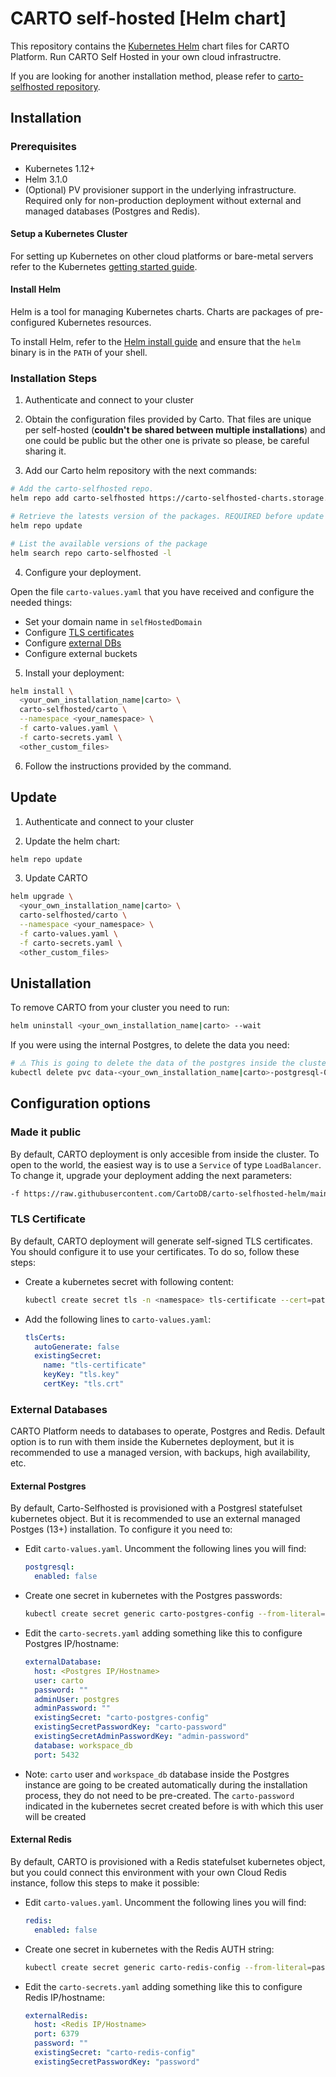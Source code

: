 # CARTO self-hosted [Helm chart]

This repository contains the [Kubernetes Helm](https://github.com/helm/helm) chart files for CARTO Platform. Run CARTO Self Hosted in your own cloud infrastructre.

If you are looking for another installation method, please refer to [carto-selfhosted repository](https://github.com/CartoDB/carto-selfhosted).

## Installation


### Prerequisites

- Kubernetes 1.12+
- Helm 3.1.0
- (Optional) PV provisioner support in the underlying infrastructure. Required only for non-production deployment without external and managed databases (Postgres and Redis).

<!--
Currently the only Kubernetes that have been tested are EKS, GKE and AKS.
-->

#### Setup a Kubernetes Cluster

For setting up Kubernetes on other cloud platforms or bare-metal servers refer to the Kubernetes [getting started guide](http://kubernetes.io/docs/getting-started-guides/).

#### Install Helm

Helm is a tool for managing Kubernetes charts. Charts are packages of pre-configured Kubernetes resources.

To install Helm, refer to the [Helm install guide](https://github.com/helm/helm#install) and ensure that the `helm` binary is in the `PATH` of your shell.

### Installation Steps

1. Authenticate and connect to your cluster

2. Obtain the configuration files provided by Carto.
That files are unique per self-hosted (**couldn't be shared between multiple installations**) and one could be public but the other one is private so please, be careful sharing it.

3. Add our Carto helm repository with the next commands:
  ```bash
  # Add the carto-selfhosted repo.
  helm repo add carto-selfhosted https://carto-selfhosted-charts.storage.googleapis.com

  # Retrieve the latests version of the packages. REQUIRED before update to a new version.
  helm repo update

  # List the available versions of the package
  helm search repo carto-selfhosted -l
  ```

4. Configure your deployment.
<!--
 ¡¡ PENDING to be extracted and organized in another section !!
-->

Open the file `carto-values.yaml` that you have received and configure the needed things:

- Set your domain name in `selfHostedDomain`
- Configure [TLS certificates](#tls-certificate)
- Configure [external DBs](#external-databases)
- Configure external buckets

5. Install your deployment:
  ```bash
  helm install \
    <your_own_installation_name|carto> \
    carto-selfhosted/carto \
    --namespace <your_namespace> \
    -f carto-values.yaml \
    -f carto-secrets.yaml \
    <other_custom_files>
  ```

6. Follow the instructions provided by the command.

## Update

1. Authenticate and connect to your cluster

2. Update the helm chart:

  ```bash
  helm repo update
  ```
  
3. Update CARTO
  ```bash
  helm upgrade \
    <your_own_installation_name|carto> \
    carto-selfhosted/carto \
    --namespace <your_namespace> \
    -f carto-values.yaml \
    -f carto-secrets.yaml \
    <other_custom_files>
  ```

## Unistallation

To remove CARTO from your cluster you need to run:

```bash
helm uninstall <your_own_installation_name|carto> --wait
```

If you were using the internal Postgres, to delete the data you need:

```bash
# ⚠️ This is going to delete the data of the postgres inside the cluster ⚠️
kubectl delete pvc data-<your_own_installation_name|carto>-postgresql-0
```

## Configuration options

### Made it public
By default, CARTO deployment is only accesible from inside the cluster.
To open to the world, the easiest way is to use a `Service` of type `LoadBalancer`.
To change it, upgrade your deployment adding the next parameters:

```bash
-f https://raw.githubusercontent.com/CartoDB/carto-selfhosted-helm/main/customizations/service_loadBalancer/config.yml
```

### TLS Certificate

By default, CARTO deployment will generate self-signed TLS certificates. You should configure it to use your
certificates. To do so, follow these steps:

- Create a kubernetes secret with following content:
  ```bash
  kubectl create secret tls -n <namespace> tls-certificate --cert=path/to/cert/file --key=path/to/key/file
  ```

- Add the following lines to `carto-values.yaml`:

  ```yaml
  tlsCerts:
    autoGenerate: false
    existingSecret:
      name: "tls-certificate"
      keyKey: "tls.key"
      certKey: "tls.crt"
  ```

### External Databases

CARTO Platform needs to databases to operate, Postgres and Redis. Default option is to run with them inside the Kubernetes deployment,
but it is recommended to use a managed version, with backups, high availability, etc.

#### External Postgres

By default, Carto-Selfhosted is provisioned with a Postgresl statefulset kubernetes object. But it is recommended to use an external
managed Postges (13+) installation. To configure it you need to:

- Edit `carto-values.yaml`. Uncomment the following lines you will find:

  ```yaml
  postgresql:
    enabled: false
  ```

- Create one secret in kubernetes with the Postgres passwords:

  ```bash
  kubectl create secret generic carto-postgres-config --from-literal=carto-password=<password> --from-literal=admin-password=<password>

  ```

- Edit the `carto-secrets.yaml` adding something like this to configure Postgres IP/hostname:

  ```yaml
  externalDatabase:
    host: <Postgres IP/Hostname>
    user: carto
    password: ""
    adminUser: postgres
    adminPassword: ""
    existingSecret: "carto-postgres-config"
    existingSecretPasswordKey: "carto-password"
    existingSecretAdminPasswordKey: "admin-password"
    database: workspace_db
    port: 5432
  ```

- Note: `carto` user and `workspace_db` database inside the Postgres instance are going to be created automatically
  during the installation process, they do not need to be pre-created. The `carto-password` indicated in the kubernetes
  secret created before is with which this user will be created

#### External Redis

By default, CARTO is provisioned with a Redis statefulset kubernetes object, but you could connect this environment
with your own Cloud Redis instance, follow this steps to make it possible:

- Edit `carto-values.yaml`. Uncomment the following lines you will find:

  ```yaml
  redis:
    enabled: false
  ```

- Create one secret in kubernetes with the Redis AUTH string:

  ```bash
  kubectl create secret generic carto-redis-config --from-literal=password=<AUTH string password>
  ```

- Edit the `carto-secrets.yaml` adding something like this to configure Redis IP/hostname:

  ```yaml
  externalRedis:
    host: <Redis IP/Hostname>
    port: 6379
    password: ""
    existingSecret: "carto-redis-config"
    existingSecretPasswordKey: "password"
  ```
